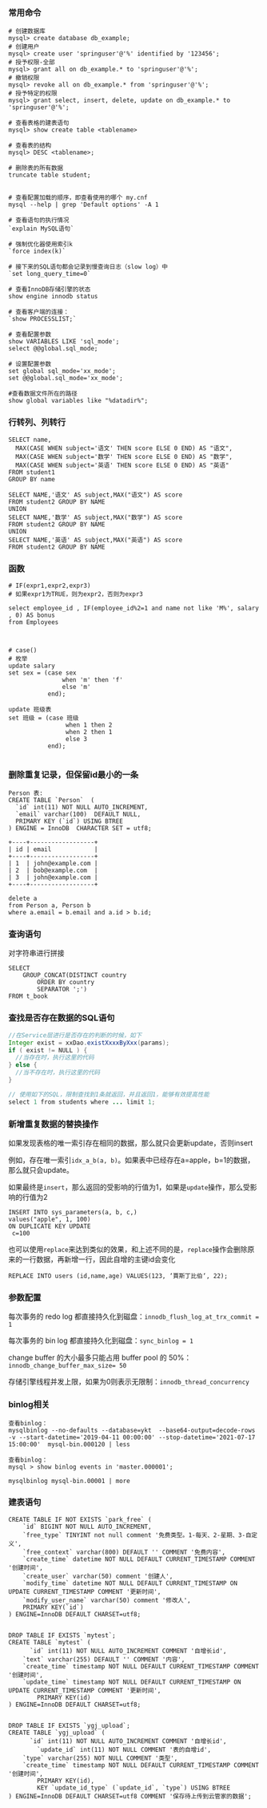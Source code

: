 

### 常用命令

```mysql
# 创建数据库
mysql> create database db_example; 
# 创建用户
mysql> create user 'springuser'@'%' identified by '123456'; 
# 授予权限-全部
mysql> grant all on db_example.* to 'springuser'@'%'; 
# 撤销权限
mysql> revoke all on db_example.* from 'springuser'@'%';
# 授予特定的权限
mysql> grant select, insert, delete, update on db_example.* to 'springuser'@'%';

# 查看表格的建表语句
mysql> show create table <tablename>

# 查看表的结构
mysql> DESC <tablename>;

# 删除表的所有数据
truncate table student;


# 查看配置加载的顺序，即查看使用的哪个 my.cnf
mysql --help | grep 'Default options' -A 1

# 查看语句的执行情况
`explain MySQL语句`

# 强制优化器使用索引k
`force index(k)`

# 接下来的SQL语句都会记录到慢查询日志（slow log）中
`set long_query_time=0`

# 查看InnoDB存储引擎的状态
show engine innodb status

# 查看客户端的连接：
`show PROCESSLIST;`

# 查看配置参数
show VARIABLES LIKE 'sql_mode';
select @@global.sql_mode;

# 设置配置参数
set global sql_mode='xx_mode';
set @@global.sql_mode='xx_mode';

#查看数据文件所在的路径
show global variables like "%datadir%";
```



### 行转列、列转行

```mysql
SELECT name,
  MAX(CASE WHEN subject='语文' THEN score ELSE 0 END) AS "语文",
  MAX(CASE WHEN subject='数学' THEN score ELSE 0 END) AS "数学",
  MAX(CASE WHEN subject='英语' THEN score ELSE 0 END) AS "英语"
FROM student1
GROUP BY name

SELECT NAME,'语文' AS subject,MAX("语文") AS score
FROM student2 GROUP BY NAME
UNION
SELECT NAME,'数学' AS subject,MAX("数学") AS score
FROM student2 GROUP BY NAME
UNION
SELECT NAME,'英语' AS subject,MAX("英语") AS score
FROM student2 GROUP BY NAME

```





### 函数

```mysql
# IF(expr1,expr2,expr3)
# 如果expr1为TRUE，则为expr2，否则为expr3

select employee_id , IF(employee_id%2=1 and name not like 'M%', salary , 0) AS bonus 
from Employees 



# case()
# 枚举
update salary
set sex = (case sex
               when 'm' then 'f'
               else 'm'
           end);

update 班级表
set 班级 = (case 班级
                when 1 then 2
                when 2 then 1
                else 3
           end);


```



### 删除重复记录，但保留id最小的一条

```mysql
Person 表:
CREATE TABLE `Person`  (
  `id` int(11) NOT NULL AUTO_INCREMENT,
  `email` varchar(100)  DEFAULT NULL,
  PRIMARY KEY (`id`) USING BTREE
) ENGINE = InnoDB  CHARACTER SET = utf8;

+----+------------------+
| id | email            |
+----+------------------+
| 1  | john@example.com |
| 2  | bob@example.com  |
| 3  | john@example.com |
+----+------------------+

delete a
from Person a, Person b
where a.email = b.email and a.id > b.id;
```



### 查询语句

对字符串进行拼接

```mysql
SELECT 
    GROUP_CONCAT(DISTINCT country
        ORDER BY country
        SEPARATOR ';')
FROM t_book
```

### 查找是否存在数据的SQL语句

```java
//在Service层进行是否存在的判断的时候，如下
Integer exist = xxDao.existXxxxByXxx(params);
if ( exist != NULL ) {
  //当存在时，执行这里的代码
} else {
  //当不存在时，执行这里的代码
}

// 使用如下的SQL，限制查找到1条就返回，并且返回1，能够有效提高性能
select 1 from students where ... limit 1;
```



### 新增重复数据的替换操作

如果发现表格的唯一索引存在相同的数据，那么就只会更新update，否则insert

例如，存在唯一索引`idx_a_b(a, b)`。如果表中已经存在a=apple，b=1的数据，那么就只会update。

如果最终是`insert`，那么返回的受影响的行值为1，如果是`update`操作，那么受影响的行值为2

```mysql
INSERT INTO sys_parameters(a, b, c,)
values("apple", 1, 100)
ON DUPLICATE KEY UPDATE
 c=100
```

也可以使用`replace`来达到类似的效果，和上述不同的是，`replace`操作会删除原来的一行数据，再新增一行，因此自增的主键id会变化

```mysql
REPLACE INTO users (id,name,age) VALUES(123, ‘賈斯丁比伯‘, 22);
```




### 参数配置

每次事务的 redo log 都直接持久化到磁盘：`innodb_flush_log_at_trx_commit = 1`

每次事务的 bin log 都直接持久化到磁盘：`sync_binlog = 1`

change buffer 的大小最多只能占用 buffer pool 的 50%：`innodb_change_buffer_max_size= 50`

存储引擎线程并发上限，如果为0则表示无限制：`innodb_thread_concurrency`



### binlog相关

```mysql
查看binlog：
mysqlbinlog --no-defaults --database=ykt  --base64-output=decode-rows -v --start-datetime='2019-04-11 00:00:00' --stop-datetime='2021-07-17 15:00:00'  mysql-bin.000120 | less

查看binlog：
mysql > show binlog events in 'master.000001';

mysqlbinlog mysql-bin.00001 | more
```



### 建表语句

```mysql
CREATE TABLE IF NOT EXISTS `park_free` (
	`id` BIGINT NOT NULL AUTO_INCREMENT,
	`free_type` TINYINT not null comment '免费类型。1-每天、2-星期、3-自定义',
    `free_context` varchar(800) DEFAULT '' COMMENT '免费内容',
    `create_time` datetime NOT NULL DEFAULT CURRENT_TIMESTAMP COMMENT '创建时间',
	`create_user` varchar(50) comment '创建人',
    `modify_time` datetime NOT NULL DEFAULT CURRENT_TIMESTAMP ON UPDATE CURRENT_TIMESTAMP COMMENT '更新时间',
	`modify_user_name` varchar(50) comment '修改人',
	PRIMARY KEY(`id`)
) ENGINE=InnoDB DEFAULT CHARSET=utf8;


DROP TABLE IF EXISTS `mytest`;
CREATE TABLE `mytest` (
	  `id` int(11) NOT NULL AUTO_INCREMENT COMMENT '自增长id',
    `text` varchar(255) DEFAULT '' COMMENT '内容',
    `create_time` timestamp NOT NULL DEFAULT CURRENT_TIMESTAMP COMMENT '创建时间',
    `update_time` timestamp NOT NULL DEFAULT CURRENT_TIMESTAMP ON UPDATE CURRENT_TIMESTAMP COMMENT '更新时间',
		PRIMARY KEY(id)
) ENGINE=InnoDB DEFAULT CHARSET=utf8;


DROP TABLE IF EXISTS `ygj_upload`;
CREATE TABLE `ygj_upload` (
	  `id` int(11) NOT NULL AUTO_INCREMENT COMMENT '自增长id',
		`update_id` int(11) NOT NULL COMMENT '表的自增id',
    `type` varchar(255) NOT NULL COMMENT '类型',
    `create_time` timestamp NOT NULL DEFAULT CURRENT_TIMESTAMP COMMENT '创建时间',
		PRIMARY KEY(id),
		KEY `update_id_type` (`update_id`, `type`) USING BTREE
) ENGINE=InnoDB DEFAULT CHARSET=utf8 COMMENT '保存待上传到云管家的数据';
```

